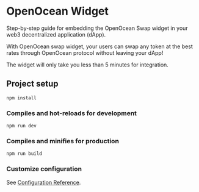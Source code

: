 # OpenOcean Widget

Step-by-step guide for embedding the OpenOcean Swap widget in your web3 decentralized application (dApp).

With OpenOcean swap widget, your users can swap any token at the best rates through OpenOcean protocol without leaving your dApp!

The widget will only take you less than 5 minutes for integration.

## Project setup
```
npm install
```

### Compiles and hot-reloads for development
```
npm run dev
```

### Compiles and minifies for production
```
npm run build
```

### Customize configuration
See [Configuration Reference](https://cli.vuejs.org/config/).
